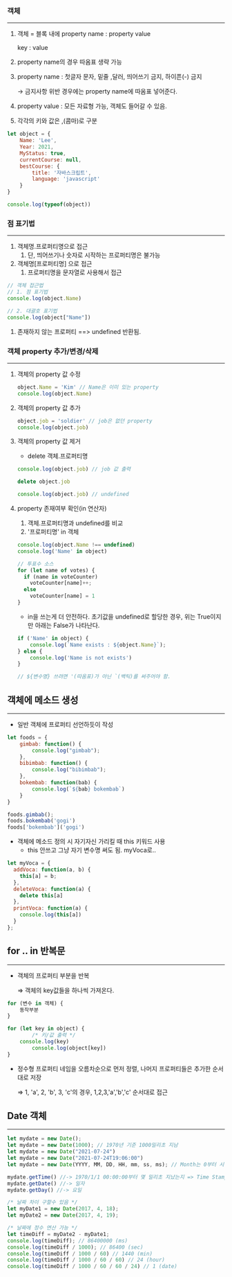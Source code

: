 ### 객체
---
1. 객체 = 블록 내에 property name : property value

    key : value

2. property name의 경우 따옴표 생략 가능
3. property name : 첫글자 문자, 밑줄 ,달러, 띄어쓰기 금지, 하이픈(-) 금지

    → 금지사항 위반 경우에는 property name에 따옴표 넣어준다.

4. property value : 모든 자료형 가능, 객체도 들어갈 수 있음.
5. 각각의 키와 값은 ,(콤마)로 구분

```jsx
let object = {
    Name: 'Lee',
    Year: 2021,
    MyStatus: true,
    currentCourse: null,
    bestCourse: {
        title: '자바스크립트',
        language: 'javascript'
    }
}

console.log(typeof(object))
```

### 점 표기법

---

1. 객체명.프로퍼티명으로 접근
    1. 단, 띄어쓰기나 숫자로 시작하는 프로퍼티명은 불가능
2. 객체명[프로퍼티명] 으로 접근
    1. 프로퍼티명을 문자열로 사용해서 접근

```jsx
// 객체 접근법
// 1. 점 표기법
console.log(object.Name)

// 2. 대괄호 표기법
console.log(object["Name"])

```

1. 존재하지 않는 프로퍼티
==> undefined 반환됨.

### 객체 property 추가/변경/삭제

---

1. 객체의 property 값 수정

    ```jsx
    object.Name = 'Kim' // Name은 이미 있는 property
    console.log(object.Name)
    ```

2. 객체의 property 값 추가

    ```jsx
    object.job = 'soldier' // job은 없던 property
    console.log(object.job)
    ```

3. 객체의 property 값 제거
    - delete 객체.프로퍼티명

    ```jsx
    console.log(object.job) // job 값 출력

    delete object.job

    console.log(object.job) // undefined
    ```

4. property 존재여부 확인(in 연산자)
    1. 객체.프로퍼티명과 undefined를 비교
    2. '프로퍼티명' in 객체

    ```jsx
    console.log(object.Name !== undefined)
    console.log('Name' in object)

    // 투표수 소스
    for (let name of votes) {
      if (name in voteCounter)
        voteCounter[name]++;
      else
        voteCounter[name] = 1
    }
    ```

    - in을 쓰는게 더 안전하다. 초기값을 undefined로 할당한 경우, 위는 True이지만 아래는 False가 나타난다.

    ```jsx
    if ('Name' in object) {
        console.log(`Name exists : ${object.Name}`);
    } else {
        console.log('Name is not exists')
    }

    // ${변수명} 쓰려면 '(따옴표)가 아닌 `(백틱)를 써주어야 함.
    ```

## 객체에 메소드 생성

---

- 일반 객체에 프로퍼티 선언하듯이 작성

```jsx
let foods = {
    gimbab: function() {
        console.log("gimbab");
    },
    bibimbab: function() {
        console.log("bibimbab");
    },
    bokembab: function(bab) {
        console.log(`${bab} bokembab`)
    }
}

foods.gimbab();
foods.bokembab('gogi')
foods['bokembab']('gogi')
```

- 객체에 메소드 정의 시 자기자신 가리킬 때 this 키워드 사용
    - this 안쓰고 그냥 자기 변수명 써도 됨. myVoca로..

```jsx
let myVoca = {
  addVoca: function(a, b) {
    this[a] = b;
  },
  deleteVoca: function(a) {
    delete this[a]
  },
  printVoca: function(a) {
    console.log(this[a])
  }
};
```

## for .. in 반복문

---

- 객체의 프로퍼티 부분을 반복

    ⇒ 객체의 key값들을 하나씩 가져온다.

```jsx
for (변수 in 객체) {
	동작부분
}

for (let key in object) {
		/* 키/값 출력 */
    console.log(key)
		console.log(object[key])
}
```

- 정수형 프로퍼티 네임을 오름차순으로 먼저 정렬, 나머지 프로퍼티들은 추가한 순서대로 저장

    ⇒ 1, 'a', 2, 'b', 3, 'c'의 경우, 1,2,3,'a','b','c' 순서대로 접근

## Date 객체

---

```jsx
let mydate = new Date();
let mydate = new Date(1000); // 1970년 기준 1000밀리초 지남
let mydate = new Date("2021-07-24") 
let mydate = new Date("2021-07-24T19:06:00")
let mydate = new Date(YYYY, MM, DD, HH, mm, ss, ms); // Month는 0부터 시작!!

mydate.getTime() //-> 1970/1/1 00:00:00부터 몇 밀리초 지났는지 => Time Stamp
mydate.getDate() //-> 일자
mydate.getDay() //-> 요일

/* 날짜 차이 구할수 있음 */
let myDate1 = new Date(2017, 4, 18);
let myDate2 = new Date(2017, 4, 19);

/* 날짜에 정수 연산 가능 */
let timeDiff = myDate2 - myDate1;
console.log(timeDiff); // 86400000 (ms)
console.log(timeDiff / 1000); // 86400 (sec)
console.log(timeDiff / 1000 / 60) // 1440 (min)
console.log(timeDiff / 1000 / 60 / 60) // 24 (hour)
console.log(timeDiff / 1000 / 60 / 60 / 24) // 1 (date)

```
